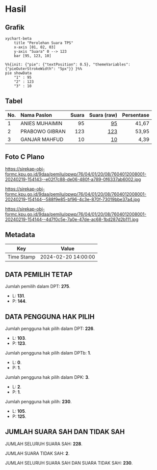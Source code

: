 # Hasil

## Grafik

```mermaid
xychart-beta
    title "Perolehan Suara TPS"
    x-axis [01, 02, 03]
    y-axis "Suara" 0 --> 123
    bar [95, 123, 10]
```

```mermaid
%%{init: {"pie": {"textPosition": 0.5}, "themeVariables": {"pieOuterStrokeWidth": "5px"}} }%%
pie showData
    "1" : 95
    "2" : 123
    "3" : 10
```

## Tabel

| No. | Nama Paslon    | Suara | Suara (raw) | Persentase |
|:--- |:-------------- | -----:| -----------:| ----------:|
| 1   | ANIES MUHAIMIN | 95    | [95][p-1]   | 41,67      |
| 2   | PRABOWO GIBRAN | 123   | [123][p-2]  | 53,95      |
| 3   | GANJAR MAHFUD  | 10    | [10][p-3]   | 4,39       |


[p-1]: https://github.com/gigit-pemilu/pemilu-2024-76-sulawesi-barat/blob/main/pilpres/hitung-suara/sub/76-sulawesi-barat/sub/04-polewali-mandar/sub/01-tinambung/sub/2008-sepabatu/sub/001-tps/sub/paslon-1.txt
[p-2]: https://github.com/gigit-pemilu/pemilu-2024-76-sulawesi-barat/blob/main/pilpres/hitung-suara/sub/76-sulawesi-barat/sub/04-polewali-mandar/sub/01-tinambung/sub/2008-sepabatu/sub/001-tps/sub/paslon-2.txt
[p-3]: https://github.com/gigit-pemilu/pemilu-2024-76-sulawesi-barat/blob/main/pilpres/hitung-suara/sub/76-sulawesi-barat/sub/04-polewali-mandar/sub/01-tinambung/sub/2008-sepabatu/sub/001-tps/sub/paslon-3.txt

## Foto C Plano

https://sirekap-obj-formc.kpu.go.id/9daa/pemilu/ppwp/76/04/01/20/08/7604012008001-20240219-154143--e02f7c88-de06-480f-a789-0f6337ab6002.jpg

https://sirekap-obj-formc.kpu.go.id/9daa/pemilu/ppwp/76/04/01/20/08/7604012008001-20240219-154144--588f9e85-bf96-4c3e-870f-73019bbe37a4.jpg

https://sirekap-obj-formc.kpu.go.id/9daa/pemilu/ppwp/76/04/01/20/08/7604012008001-20240219-154144--4d7f0c5e-7a0e-47de-ac68-1bd287d2b111.jpg


## Metadata

| Key        | Value               |
| ---------- | ------------------- |
| Time Stamp | 2024-02-20 14:00:00 |


## DATA PEMILIH TETAP

Jumlah pemilih dalam DPT: **275**.
 * L: **131**.
 * P: **144**.

## DATA PENGGUNA HAK PILIH

Jumlah pengguna hak pilih dalam DPT: **226**.
 * L: **103**.
 * P: **123**.

Jumlah pengguna hak pilih dalam DPTb: **1**.
 * L: **0**.
 * P: **1**.

Jumlah pengguna hak pilih dalam DPK: **3**.
 * L: **2**.
 * P: **1**.

Jumlah pengguna hak pilih: **230**.
 * L: **105**.
 * P: **125**.

## JUMLAH SUARA SAH DAN TIDAK SAH

JUMLAH SELURUH SUARA SAH: **228**.

JUMLAH SUARA TIDAK SAH: **2**.

JUMLAH SELURUH SUARA SAH DAN SUARA TIDAK SAH: **230**.


